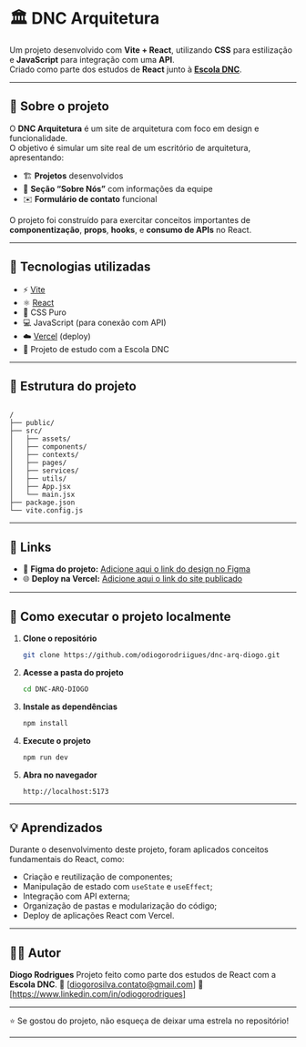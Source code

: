 # 🏛️ DNC Arquitetura

Um projeto desenvolvido com **Vite + React**, utilizando **CSS** para estilização e **JavaScript** para integração com uma **API**.  
Criado como parte dos estudos de **React** junto à **[Escola DNC](https://www.escoladnc.com.br/)**.

---

## 🧱 Sobre o projeto

O **DNC Arquitetura** é um site de arquitetura com foco em design e funcionalidade.  
O objetivo é simular um site real de um escritório de arquitetura, apresentando:

- 🏗️ **Projetos** desenvolvidos  
- 🧍 **Seção “Sobre Nós”** com informações da equipe  
- ✉️ **Formulário de contato** funcional  

O projeto foi construído para exercitar conceitos importantes de **componentização**, **props**, **hooks**, e **consumo de APIs** no React.

---

## 🚀 Tecnologias utilizadas

- ⚡ [Vite](https://vitejs.dev/)
- ⚛️ [React](https://react.dev/)
- 🎨 CSS Puro
- 💻 JavaScript (para conexão com API)
- ☁️ [Vercel](https://vercel.com/) (deploy)
- 🏫 Projeto de estudo com a Escola DNC

---

## 📁 Estrutura do projeto

```

/
├── public/
├── src/
│   ├── assets/
│   ├── components/
│   ├── contexts/
│   ├── pages/
│   ├── services/
│   ├── utils/
│   ├── App.jsx
│   └── main.jsx
├── package.json
└── vite.config.js

````

---

## 🔗 Links

- 🎨 **Figma do projeto:** [Adicione aqui o link do design no Figma](https://www.figma.com/design/lzYMhJKI4i7geTOviicb0o/Projeto-React?node-id=0-1&p=f)
- 🌐 **Deploy na Vercel:** [Adicione aqui o link do site publicado](https://dnc-arq-diogo.vercel.app/)

---

## 🧩 Como executar o projeto localmente

1. **Clone o repositório**
   ```bash
   git clone https://github.com/odiogorodriigues/dnc-arq-diogo.git

2. **Acesse a pasta do projeto**

   ```bash
   cd DNC-ARQ-DIOGO
   ```

3. **Instale as dependências**

   ```bash
   npm install
   ```

4. **Execute o projeto**

   ```bash
   npm run dev
   ```

5. **Abra no navegador**

   ```
   http://localhost:5173
   ```

---

## 💡 Aprendizados

Durante o desenvolvimento deste projeto, foram aplicados conceitos fundamentais do React, como:

* Criação e reutilização de componentes;
* Manipulação de estado com `useState` e `useEffect`;
* Integração com API externa;
* Organização de pastas e modularização do código;
* Deploy de aplicações React com Vercel.

---

## 🧑‍💻 Autor

**Diogo Rodrigues**
Projeto feito como parte dos estudos de React com a **Escola DNC**.
📧 [diogorosilva.contato@gmail.com]
🔗 [https://www.linkedin.com/in/odiogorodrigues]

---

⭐ Se gostou do projeto, não esqueça de deixar uma estrela no repositório!

---
